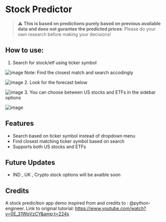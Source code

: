 # Stock Predictor
> :warning: **This is based on predictions purely based on previous available data and does not gurantee the predicted prices**: Please do your own research before making your decisions!

## How to use:
1. Search for stock/etf using ticker symbol

  ![image](https://i.ibb.co/555RwHL/tsla.png)
Note: Find the closest match and search accodingly

  ![image](https://i.ibb.co/fSNW86F/select.png)
2. Look for the forecast below

  ![image](https://i.ibb.co/M8S7xMq/options.png)
3. You can choose between US stocks and ETFs in the sidebar options

  ![image](https://i.ibb.co/f9q2QWg/forecast.png)

## Features
- Search based on ticker symbol instead of dropdown menu
- Find closest matching ticker symbol based on search
- Supports both US stocks and ETFs

## Future Updates
- IND , UK , Crypto stock options will be avaible soon

## Credits
A stock predicition app demo inspired from and credits to : @python-engineer. 
Link to original tutorial: https://www.youtube.com/watch?v=0E_31WqVzCY&amp;t=224s
